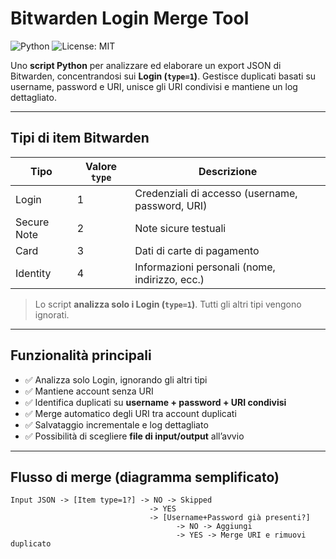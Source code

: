 # Bitwarden Login Merge Tool

![Python](https://img.shields.io/badge/python-3.7+-blue.svg) ![License: MIT](https://img.shields.io/badge/License-MIT-yellow.svg)

Uno **script Python** per analizzare ed elaborare un export JSON di Bitwarden, concentrandosi sui **Login (`type=1`)**. Gestisce duplicati basati su username, password e URI, unisce gli URI condivisi e mantiene un log dettagliato.

---

## Tipi di item Bitwarden

| Tipo | Valore `type` | Descrizione |
|------|---------------|------------|
| Login | 1 | Credenziali di accesso (username, password, URI) |
| Secure Note | 2 | Note sicure testuali |
| Card | 3 | Dati di carte di pagamento |
| Identity | 4 | Informazioni personali (nome, indirizzo, ecc.) |

> Lo script **analizza solo i Login (`type=1`)**. Tutti gli altri tipi vengono ignorati.

---

## Funzionalità principali

- ✅ Analizza solo Login, ignorando gli altri tipi  
- ✅ Mantiene account senza URI  
- ✅ Identifica duplicati su **username + password + URI condivisi**  
- ✅ Merge automatico degli URI tra account duplicati  
- ✅ Salvataggio incrementale e log dettagliato  
- ✅ Possibilità di scegliere **file di input/output** all’avvio  

---

## Flusso di merge (diagramma semplificato)

```text
Input JSON -> [Item type=1?] -> NO -> Skipped
                               -> YES
                               -> [Username+Password già presenti?]
                                     -> NO -> Aggiungi
                                     -> YES -> Merge URI e rimuovi duplicato
